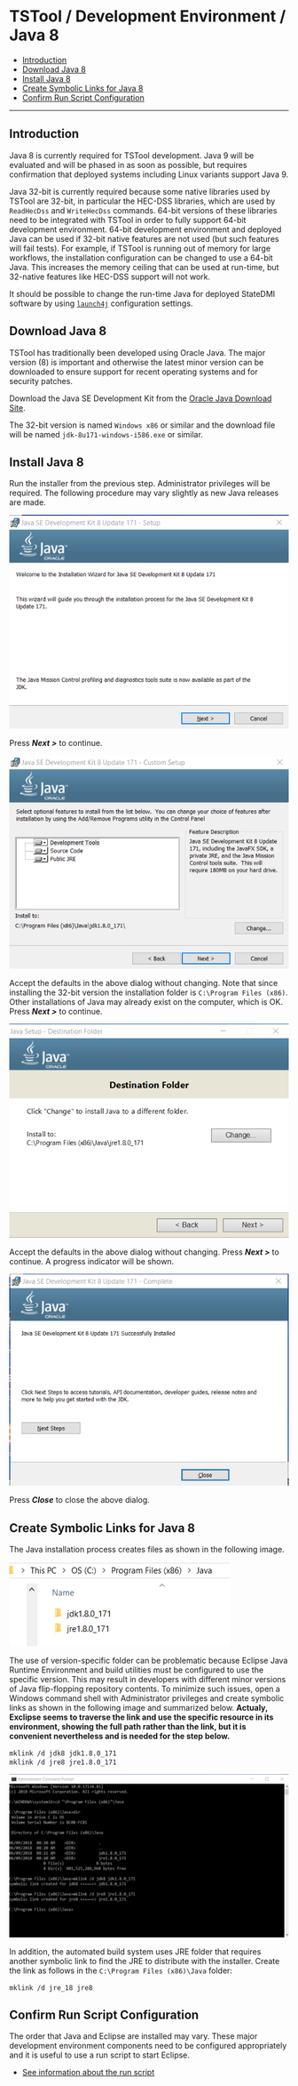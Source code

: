 # TSTool / Development Environment / Java 8 ##

* [Introduction](#introduction)
* [Download Java 8](#download-java-8)
* [Install Java 8](#install-java-8)
* [Create Symbolic Links for Java 8](#ceate-symbolic-links-for-java-8)
* [Confirm Run Script Configuration](#confirm-run-script-configuration)

------

## Introduction ##

Java 8 is currently required for TSTool development.
Java 9 will be evaluated and will be phased in as soon as possible,
but requires confirmation that deployed systems including Linux variants support Java 9.

Java 32-bit is currently required because some native libraries used by TSTool are 32-bit,
in particular the HEC-DSS libraries, which are used by `ReadHecDss` and `WriteHecDss` commands.
64-bit versions of these libraries need to be integrated with TSTool in order to fully support 64-bit development environment.
64-bit development environment and deployed Java can be used if 32-bit native features are not used (but such features will fail tests).
For example, if TSTool is running out of memory for large workflows,
the installation configuration can be changed to use a 64-bit Java.
This increases the memory ceiling that can be used at run-time, but 32-native features like HEC-DSS support will not work.

It should be possible to change the run-time Java for deployed StateDMI software by using
[`launch4j`](launch4j.md) configuration settings.

## Download Java 8 ##

TSTool has traditionally been developed using Oracle Java.
The major version (8) is important and otherwise the latest minor version can be downloaded to ensure support
for recent operating systems and for security patches.

Download the Java SE Development Kit from the
[Oracle Java Download Site](http://www.oracle.com/technetwork/java/javase/downloads/jdk8-downloads-2133151.html).

The 32-bit version is named `Windows x86` or similar and the download file will be named `jdk-8u171-windows-i586.exe` or similar.

## Install Java 8 ##

Run the installer from the previous step.  Administrator privileges will be required.
The following procedure may vary slightly as new Java releases are made.

![java8-32-1](images/java8-32-1.png)

Press ***Next >*** to continue.

![java8-32-2](images/java8-32-2.png)

Accept the defaults in the above dialog without changing.
Note that since installing the 32-bit version the installation folder is `C:\Program Files (x86)`.
Other installations of Java may already exist on the computer, which is OK.
Press ***Next >*** to continue.

![java8-32-3](images/java8-32-3.png)

Accept the defaults in the above dialog without changing.
Press ***Next >*** to continue.  A progress indicator will be shown.

![java8-32-4](images/java8-32-4.png)

Press ***Close*** to close the above dialog.

## Create Symbolic Links for Java 8 ##

The Java installation process creates files as shown in the following image.

![java8-32-5](images/java8-32-5.png)

The use of version-specific folder can be problematic because Eclipse Java Runtime Environment and build utilities must
be configured to use the specific version.
This may result in developers with different minor versions of Java flip-flopping repository contents.
To minimize such issues, open a Windows command shell with Administrator privileges and create symbolic links as shown in the following image and
summarized below.
**Actualy, Exclipse seems to traverse the link and use the specific resource in its environment, showing the full path rather than the link,
but it is convenient nevertheless and is needed for the step below.**

```
mklink /d jdk8 jdk1.8.0_171
mklink /d jre8 jre1.8.0_171
```

![java8-32-6-link](images/java8-32-6-link.png)

In addition, the automated build system uses JRE folder that requires another symbolic link to find the JRE to distribute with the installer.
Create the link as follows in the `C:\Program Files (x86)\Java` folder:

```
mklink /d jre_18 jre8
```

## Confirm Run Script Configuration ##

The order that Java and Eclipse are installed may vary.
These major development environment components need to be configured appropriately and it is useful to use a run script to start Eclipse.

* [See information about the run script](eclipse.md#check-eclipse-run-scipt)
